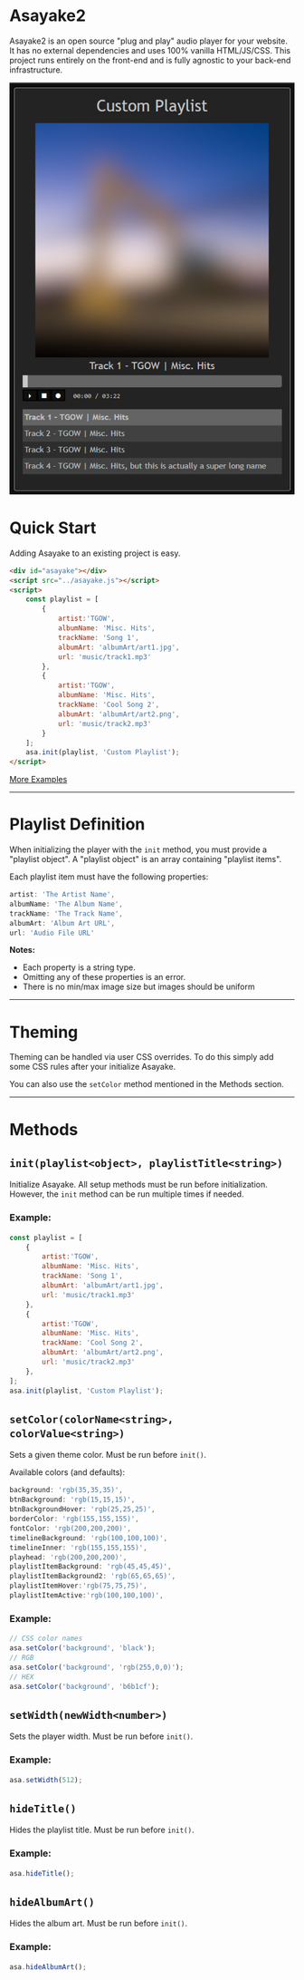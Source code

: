 # Asayake2
Asayake2 is an open source "plug and play" audio player for your website. It has no external dependencies and uses 100% vanilla HTML/JS/CSS. This project runs entirely on the front-end and is fully agnostic to your back-end infrastructure. 

![ss](examples/ss.png)

# Quick Start

Adding Asayake to an existing project is easy.

```html
<div id="asayake"></div>
<script src="../asayake.js"></script>
<script>
    const playlist = [
        {
            artist:'TGOW',
            albumName: 'Misc. Hits',
            trackName: 'Song 1',
            albumArt: 'albumArt/art1.jpg',
            url: 'music/track1.mp3'
        },
        {
            artist:'TGOW',
            albumName: 'Misc. Hits',
            trackName: 'Cool Song 2',
            albumArt: 'albumArt/art2.png',
            url: 'music/track2.mp3'
        }
    ];
    asa.init(playlist, 'Custom Playlist');
</script>
```
[More Examples](examples/)

---

# Playlist Definition
When initializing the player with the `init` method, you must provide a "playlist object". A "playlist object" is an array containing "playlist items".

Each playlist item must have the following properties:

```js
artist: 'The Artist Name',
albumName: 'The Album Name',
trackName: 'The Track Name',
albumArt: 'Album Art URL',
url: 'Audio File URL'
```

**Notes:** 
- Each property is a string type. 
- Omitting any of these properties is an error.
- There is no min/max image size but images should be uniform

---

# Theming
Theming can be handled via user CSS overrides. To do this simply add some CSS rules after your initialize Asayake. 

You can also use the `setColor` method mentioned in the Methods section. 

---

# Methods

## `init(playlist<object>, playlistTitle<string>)`
Initialize Asayake. All setup methods must be run before initialization. However, the `init` method can be run multiple times if needed. 

### Example:
```js
const playlist = [
    {
        artist:'TGOW',
        albumName: 'Misc. Hits',
        trackName: 'Song 1',
        albumArt: 'albumArt/art1.jpg',
        url: 'music/track1.mp3'
    },
    {
        artist:'TGOW',
        albumName: 'Misc. Hits',
        trackName: 'Cool Song 2',
        albumArt: 'albumArt/art2.png',
        url: 'music/track2.mp3'
    },
];
asa.init(playlist, 'Custom Playlist');
```

## `setColor(colorName<string>, colorValue<string>)`
Sets a given theme color. Must be run before `init()`.

Available colors (and defaults):

```js
background: 'rgb(35,35,35)',
btnBackground: 'rgb(15,15,15)',
btnBackgroundHover: 'rgb(25,25,25)',
borderColor: 'rgb(155,155,155)',
fontColor: 'rgb(200,200,200)',
timelineBackground: 'rgb(100,100,100)',
timelineInner: 'rgb(155,155,155)',
playhead: 'rgb(200,200,200)',
playlistItemBackground: 'rgb(45,45,45)',
playlistItemBackground2: 'rgb(65,65,65)',
playlistItemHover:'rgb(75,75,75)',
playlistItemActive:'rgb(100,100,100)',
```

### Example:
```js
// CSS color names
asa.setColor('background', 'black');
// RGB
asa.setColor('background', 'rgb(255,0,0)');
// HEX
asa.setColor('background', 'b6b1cf');
```

## `setWidth(newWidth<number>)`
Sets the player width. Must be run before `init()`.

### Example:
```js
asa.setWidth(512);
```

## `hideTitle()`
Hides the playlist title. Must be run before `init()`.

### Example:
```js
asa.hideTitle();
```

## `hideAlbumArt()`
Hides the album art. Must be run before `init()`.

### Example:
```js
asa.hideAlbumArt();
```